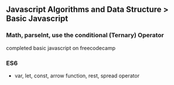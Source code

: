 ## Javascript Algorithms and Data Structure > Basic Javascript

### Math, parseInt, use the conditional (Ternary) Operator

completed basic javascript on freecodecamp

### ES6
- var, let, const, arrow function, rest, spread operator
